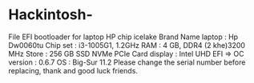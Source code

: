 # Hackintosh-
File EFI bootloader for laptop HP chip icelake
Brand Name laptop : Hp Dw0060tu 
Chip set : i3-1005G1, 1.2GHz
RAM : 4 GB, DDR4 (2 khe)3200 MHz
Store : 256 GB SSD NVMe PCIe
Card display : Intel UHD
EFI => 
OC version : 0.6.7
OS : Big-Sur 11.2
Please change the serial number before replacing, thank and good luck friends.
